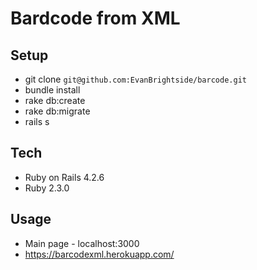 # Bardcode from XML

## Setup
* git clone `git@github.com:EvanBrightside/barcode.git`
* bundle install
* rake db:create
* rake db:migrate
* rails s

## Tech
* Ruby on Rails 4.2.6
* Ruby 2.3.0

## Usage
* Main page - localhost:3000
* https://barcodexml.herokuapp.com/
